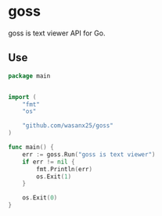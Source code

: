 # goss

goss is text viewer API for Go.

## Use

```go
package main


import (
	"fmt"
	"os"

	"github.com/wasanx25/goss"
)

func main() {
	err := goss.Run("goss is text viewer")
	if err != nil {
		fmt.Println(err)
		os.Exit(1)
	}

	os.Exit(0)
}
```
